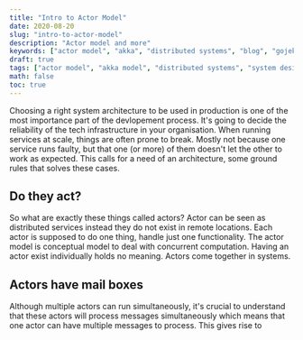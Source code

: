 ```yaml
---
title: "Intro to Actor Model"
date: 2020-08-20
slug: "intro-to-actor-model"
description: "Actor model and more"
keywords: ["actor model", "akka", "distributed systems", "blog", "gojek"]
draft: true
tags: ["actor model", "akka model", "distributed systems", "system design"]
math: false
toc: true
---
```


Choosing a right system architecture to be used in production is one of the most importance part of the devlopement process. It's going to decide the reliability of the tech infrastructure in your organisation. When running services at scale, things are often prone to break. Mostly not because one service runs faulty, but that one (or more) of them doesn't let the other to work as expected. This calls for a need of an architecture, some ground rules that solves these cases.

## Do they act?

So what are exactly these things called actors? Actor can be seen as distributed services instead they do not exist in remote locations. Each actor is supposed to do one thing, handle just one functionality. The actor model is conceptual model to deal with concurrent computation. Having an actor exist individually holds no meaning. Actors come together in systems.

## Actors have mail boxes

Although multiple actors can run simultaneously, it's crucial to understand that these actors will process messages simultaneously which means that one actor can have multiple messages to process. This gives rise to
